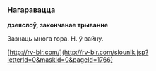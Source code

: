 ### Нагаравацца
**дзеяслоў, закончанае трыванне**

Зазнаць многа гора. Н. ў вайну.

<a rel="author">[http://rv-blr.com/](http://rv-blr.com/slounik.jsp?letterId=0&maskId=0&pageId=1766)</a>
